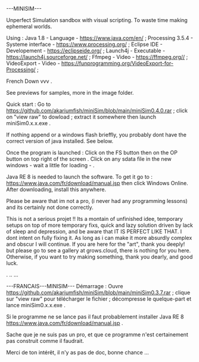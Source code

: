 
---MINISIM---

Unperfect Simulation sandbox with visual scripting. To waste time making ephemeral worlds.

Using :
Java 1.8           -  Language           -  https://www.java.com/en/ ; 
Processing 3.5.4   -  Systeme interface  -  https://www.processing.org/ ;
Eclipse IDE        -  Developement       -  https://eclipseide.org/ ;
Launch4j           -  Executable         -  https://launch4j.sourceforge.net/ ;
Ffmpeg 			   -  Video              -  https://ffmpeg.org// ;
VideoExport        -  Video              -  https://funprogramming.org/VideoExport-for-Processing/ ;


French Down   vvv  .

See previews for samples, more in the image folder.

Quick start :
Go to https://github.com/akariumfish/miniSim/blob/main/miniSim0.4.0.rar
 ; click on "view raw" to dowload 
 ; extract it somewhere then launch miniSim0.x.x.exe .

If nothing append or a windows flash brieffly, you probably dont have the correct version of java installed. See below.

Once the program is launched :
Click on the FS button then on the OP button on top right of the screen .
Click on any sdata file in the new windows - wait a little for loading - .

Java RE 8 is needed to launch the software. To get it go to : https://www.java.com/fr/download/manual.jsp then click Windows Online. After downloading, install this anywhere.

Please be aware that im not a pro, (i never had any programming lessons) and its certainly not done correctly. 

This is not a serious projet !! Its a montain of unfinished idee, temporary setups on top of more temporary fixs, quick and lazy solution driven by lack of sleep and depression, and be aware that IT IS PERFECT LIKE THAT. I dont intent on fully fixing it. As long as i can make it more absurdly complex and obscur I will continue. If you are here for the "art", thank you deeply! but please go to see a gallery at grows.cloud, there is nothing for you here. Otherwise, if you want to try making something, thank you dearly, and good luck. 

.
..
...

---FRANCAIS---MINISIM---
Démarrage :
Ouvre https://github.com/akariumfish/miniSim/blob/main/miniSim0.3.7.rar
 ; clique sur "view raw" pour télécharger le fichier 
 ; décompresse le quelque-part et lance miniSim0.x.x.exe .

Si le programme ne se lance pas il faut probablement installer Java RE 8
https://www.java.com/fr/download/manual.jsp .

Sache que je ne suis pas un pro, et que ce programme n'est certainement pas construit comme il faudrait.

Merci de ton intérêt, il n'y as pas de doc, bonne chance ...